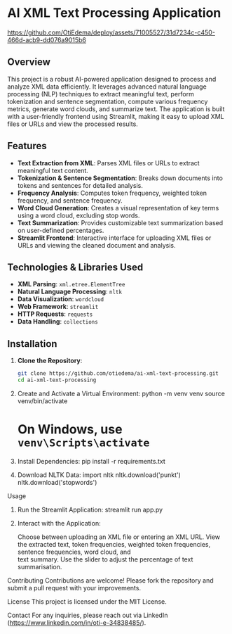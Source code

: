 # AI XML Text Processing Application

https://github.com/OtiEdema/deploy/assets/71005527/31d7234c-c450-466d-acb9-dd076a9015b6

## Overview

This project is a robust AI-powered application designed to process and analyze XML data efficiently. It leverages advanced natural language processing (NLP) techniques to extract meaningful text, perform tokenization and sentence segmentation, compute various frequency metrics, generate word clouds, and summarize text. The application is built with a user-friendly frontend using Streamlit, making it easy to upload XML files or URLs and view the processed results.

## Features

- **Text Extraction from XML**: Parses XML files or URLs to extract meaningful text content.
- **Tokenization & Sentence Segmentation**: Breaks down documents into tokens and sentences for detailed analysis.
- **Frequency Analysis**: Computes token frequency, weighted token frequency, and sentence frequency.
- **Word Cloud Generation**: Creates a visual representation of key terms using a word cloud, excluding stop words.
- **Text Summarization**: Provides customizable text summarization based on user-defined percentages.
- **Streamlit Frontend**: Interactive interface for uploading XML files or URLs and viewing the cleaned document and analysis.

## Technologies & Libraries Used

- **XML Parsing**: `xml.etree.ElementTree`
- **Natural Language Processing**: `nltk`
- **Data Visualization**: `wordcloud`
- **Web Framework**: `streamlit`
- **HTTP Requests**: `requests`
- **Data Handling**: `collections`

## Installation

1. **Clone the Repository**:
   ```bash
   git clone https://github.com/otiedema/ai-xml-text-processing.git
   cd ai-xml-text-processing

2. Create and Activate a Virtual Environment:
   python -m venv venv
   source venv/bin/activate  
   # On Windows, use `venv\Scripts\activate`

3. Install Dependencies:
   pip install -r requirements.txt
   
4. Download NLTK Data:
   import nltk
   nltk.download('punkt')
   nltk.download('stopwords')

Usage
  1. Run the Streamlit Application:
  streamlit run app.py

2. Interact with the Application:
   
   Choose between uploading an XML file or entering an XML URL.
   View the extracted text, token frequencies, weighted token frequencies, sentence frequencies, word cloud, and    
   text summary.
   Use the slider to adjust the percentage of text summarisation.

Contributing
   Contributions are welcome! Please fork the repository and submit a pull request with your improvements.

License
   This project is licensed under the MIT License.

Contact
   For any inquiries, please reach out via LinkedIn (https://www.linkedin.com/in/oti-e-34838485/).


